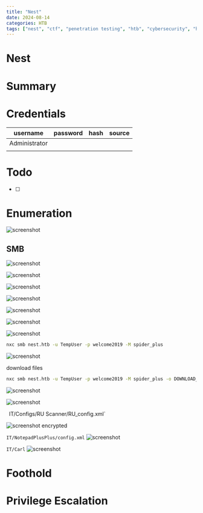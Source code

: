 ```yaml
---
title: "Nest"
date: 2024-08-14
categories: HTB
tags: ["nest", "ctf", "penetration testing", "htb", "cybersecurity", "htb writeup", "htb walkthrough", "hackthebox", "writeup"]
---
```


# Nest

# Summary


# Credentials
| username      | password | hash | source |
| ------------- | -------- | ---- | ------ |
| Administrator |          |      |        |
|               |          |      |        |
 
# Todo 
- [ ] 

# Enumeration
![screenshot](/assets/images/nest1.png)
## SMB
![screenshot](/assets/images/nest2.png)

![screenshot](/assets/images/nest3.png)

![screenshot](/assets/images/nest4.png)

![screenshot](/assets/images/nest5.png)

![screenshot](/assets/images/nest6.png)

![screenshot](/assets/images/nest7.png)

![screenshot](/assets/images/nest8.png)

```sh
nxc smb nest.htb -u TempUser -p welcome2019 -M spider_plus
```

![screenshot](/assets/images/nest9.png)

download files
```sh
nxc smb nest.htb -u TempUser -p welcome2019 -M spider_plus -o DOWNLOAD_FLAG=true
```

![screenshot](/assets/images/nest10.png)

![screenshot](/assets/images/nest11.png)

`
`IT/Configs/RU Scanner/RU_config.xml`

![screenshot](/assets/images/nest12.png)
encrypted

`IT/NotepadPlusPlus/config.xml`
![screenshot](/assets/images/nest13.png)

`IT/Carl`
![screenshot](/assets/images/nest14.png)


# Foothold


# Privilege Escalation

